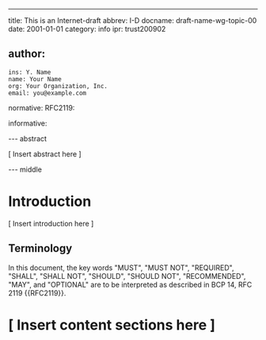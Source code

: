 ---
title: This is an Internet-draft 
abbrev: I-D
docname: draft-name-wg-topic-00
date: 2001-01-01
category: info
ipr: trust200902

author:
 -
    ins: Y. Name
    name: Your Name
    org: Your Organization, Inc.
    email: you@example.com

normative:
  RFC2119:

informative:

--- abstract

[ Insert abstract here ]

--- middle

# Introduction

[ Insert introduction here ]

## Terminology

In this document, the key words "MUST", "MUST NOT", "REQUIRED",
"SHALL", "SHALL NOT", "SHOULD", "SHOULD NOT", "RECOMMENDED", "MAY",
and "OPTIONAL" are to be interpreted as described in BCP 14, RFC 2119
{{RFC2119}}.

# [ Insert content sections here ]

